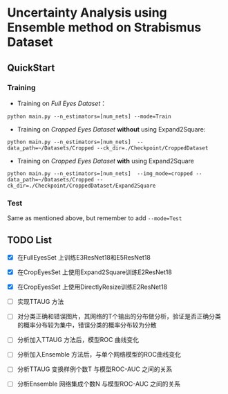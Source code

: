 # Uncertainty Analysis using Ensemble method on Strabismus Dataset

## QuickStart

### Training

- Training on *Full Eyes Dataset*：

```shell
python main.py --n_estimators=[num_nets] --mode=Train
```

- Training on *Cropped Eyes Dataset*  **without** using Expand2Square:

```shell
python main.py --n_estimators=[num_nets]  --data_path=~/Datasets/Cropped --ck_dir=./Checkpoint/CroppedDataset
```

- Training on *Cropped Eyes Dataset*  **with** using Expand2Square

```shell
python main.py --n_estimators=[num_nets]  --img_mode=cropped --data_path=~/Datasets/Cropped --ck_dir=./Checkpoint/CroppedDataset/Expand2Square
```

### Test

Same as mentioned above, but remember to add `--mode=Test`

## TODO List

- [x] 在FullEyesSet 上训练E3ResNet18和E5ResNet18

- [x] 在CropEyesSet 上使用Expand2Square训练E2ResNet18
- [x] 在CropEyesSet 上使用DirectlyResize训练E2ResNet18
- [ ] 实现TTAUG 方法
- [ ] 对分类正确和错误图片，其网络的T个输出的分布做分析，验证是否正确分类的概率分布较为集中，错误分类的概率分布较为分散
- [ ] 分析加入TTAUG 方法后，模型ROC 曲线变化
- [ ] 分析加入Ensemble 方法后，与单个网络模型的ROC曲线变化
- [ ] 分析TTAUG 变换样例个数T 与模型ROC-AUC 之间的关系
- [ ] 分析Ensemble 网络集成个数N 与模型ROC-AUC 之间的关系